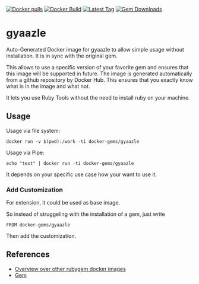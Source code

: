 [![Docker pulls](https://img.shields.io/docker/pulls/rubygem/gyaazle.svg)](https://hub.docker.com/r/rubygem/gyaazle/)
[![Docker Build](https://img.shields.io/docker/automated/rubygem/gyaazle.svg)](https://hub.docker.com/r/rubygem/gyaazle/)
[![Latest Tag](https://img.shields.io/github/tag/docker-rubygem/gyaazle.svg)](https://hub.docker.com/r/rubygem/gyaazle/)
[![Gem Downloads](https://img.shields.io/gem/dt/gyaazle.svg)](https://rubygems.org/gems/gyaazle/)
# gyaazle

Auto-Generated Docker image for gyaazle to allow simple usage without installation.
It is in sync with the original gem.

This allows to use a specific version of your favorite gem and ensures that this image will be supported in future.
The image is generated automatically from a github repository by Docker Hub.
This ensures that you exactly know what is in the image and what not.

It lets you use Ruby Tools without the need to install ruby on your machine.

## Usage

Usage via file system:

`docker run -v $(pwd):/work -ti docker-gems/gyaazle`

Usage via Pipe:

`echo "test" | docker run -ti docker-gems/gyaazle`

It depends on your specific use case how your want to use it.

### Add Customization

For extension, it could be used as base image.

So instead of struggeling with the installation of a gem, just write

`FROM docker-gems/gyaazle`

Then add the customization.

## References

 - [Overview over other rubygem docker images](https://github.com/thinkbot/docker-rubygem)
 - [Gem](https://rubygems.org/gems/gyaazle/)
